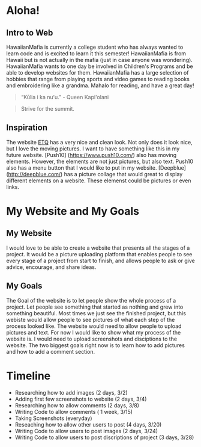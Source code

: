 # Aloha!
## Intro to Web


HawaiianMafia is currently a college student who has always wanted to learn code and is excited to learn it this semester! HawaiianMafia is from Hawaii but is not actually in the mafia (just in case anyone was wondering). HawaiianMafia wants to one day be involved in Children's Programs and be able to develop websites for them. HawaiianMafia has a large selection of hobbies that range from playing sports and video games to reading books and embroidering like a grandma. Mahalo for reading, and have a great day!

> “Kūlia i ka nuʻu.” - Queen Kapi'olani

> Strive for the summit.  
 
## Inspiration 

The website [ETQ](https://www.etq-amsterdam.com/) has a very nice and clean look. Not only does it look nice, but I love the moving pictures. I want to have something like this in my future website. [Push10] (https://www.push10.com/) also has moving elements. However, the elements are not just pictures, but also text. Push10 also has a menu button that I would like to put in my website. [Deepblue] (http://deepblue.com/) has a picture collage that would great to display different elements on a website. These elemenst could be pictures or even links. 

# My Website and My Goals
## My Website
I would love to be able to create a website that presents all the stages of a project. It would be a picture uploading platform that enables people to see every stage of a project from start to finish, and allows people to ask or give advice, encourage, and share ideas. 
## My Goals
The Goal of the website is to let people show the whole process of a project. Let people see something that started as nothing and grew into something beautiful. Most times we just see the finished project, but this webiste would allow people to see pictures of what each step of the process looked like. The website would need to allow people to upload pictures and text. For now I would like to show what my process of the website is. I would need to upload screenshots and disciptions to the website. The two biggest goals right now is to learn how to add pictures and how to add a comment section. 

# Timeline
* Researching how to add images (2 days, 3/2)
* Adding first few screenshots to website (2 days, 3/4)
* Researching how to allow comments (2 days, 3/8)
* Writing Code to allow comments ( 1 week, 3/15)
* Taking Screenshots (everyday)
* Reseaching how to allow other users to post (4 days, 3/20)
* Writing Code to allow users to post images (2 days, 3/24)
* Writing Code to allow users to post discriptions of project (3 days, 3/28)
